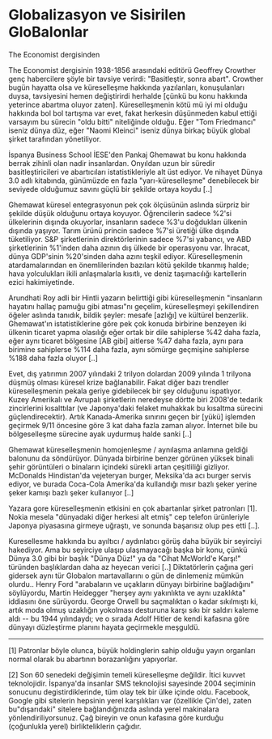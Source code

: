# Globalizasyon ve Sisirilen GloBalonlar

The Economist dergisinden

The Economist dergisinin 1938-1856 arasındaki editörü Geoffrey Crowther genç habercilere şöyle bir tavsiye verirdi: "Basitleştir, sonra abart". Crowther bugün hayatta olsa ve küreselleşme hakkında yazılanları, konuşulanları duysa, tavsiyesini hemen değiştirirdi herhalde [çünkü bu konu hakkında yeterince abartma oluyor zaten]. Küreselleşmenin kötü mü iyi mi olduğu hakkında bol bol tartışma var evet, fakat herkesin düşünmeden kabul ettiği varsayım bu sürecin "oldu bitti" niteliğinde olduğu. Eğer "Tom Friedmancı" iseniz dünya düz, eğer "Naomi Kleinci" iseniz dünya birkaç büyük global şirket tarafından yönetiliyor.

İspanya Business School İESE'den Pankaj Ghemawat bu konu hakkında berrak zihinli olan nadir insanlardan. Onyıldan uzun bir süredir basitleştiricileri ve abartıcıları istatistikleriyle alt üst ediyor. Ve nihayet Dünya 3.0 adlı kitabında, günümüzde en fazla "yarı-küreselleşme" denebilecek bir seviyede olduğumuz savını güçlü bir şekilde ortaya koydu [..]

Ghemawat küresel entegrasyonun pek çok ölçüsünün aslında sürpriz bir şekilde düşük olduğunu ortaya koyuyor. Öğrencilerin sadece %2'si ülkelerinin dışında okuyorlar, insanların sadece %3'u doğdukları ülkenin dışında yaşıyor. Tarım ürünü princin sadece %7'si üretiği ülke dışında tüketiliyor. S&P şirketlerinin direktörlerinin sadece %7'si yabancı, ve ABD şirketlerinin %1'inden daha azının dış ülkede bir operasyonu var. İhracat, dünya GDP'sinin %20'sinden daha azını teşkil ediyor. Küreselleşmenin atardamalarından en önemlilerinden bazıları kötü şekilde tıkanmış halde; hava yolculukları ikili anlaşmalarla kısıtlı, ve deniz taşımacılığı kartellerin ezici hakimiyetinde.

Arundhati Roy adli bir Hintli yazarın belirttiği gibi küreselleşmenin "insanların hayatını hallaç pamuğu gibi atması"nı geçelim, küreselleşmeyi şekillendiren öğeler aslında tanıdık, bildik şeyler: mesafe [azlığı] ve kültürel benzerlik. Ghemawat'ın istatistiklerine göre pek çok konuda birbirine benzeyen iki ülkenin ticaret yapma olasılığı eğer ortak bir dile sahiplerse %42 daha fazla, eğer aynı ticaret bölgesine [AB gibi] aitlerse %47 daha fazla, aynı para birimine sahiplerse %114 daha fazla, aynı sömürge geçmişine sahiplerse %188 daha fazla oluyor [..]

Evet, dış yatırımın 2007 yılındaki 2 trilyon dolardan 2009 yılında 1 trilyona düşmüş olması küresel krize bağlanabilir. Fakat diğer bazı trendler küreselleşmenin pekala geriye gidebilecek bir şey olduğunu ispatlıyor. Kuzey Amerikalı ve Avrupalı şirketlerin neredeyse dörtte biri 2008'de tedarik zincirlerini kısalttılar (ve Japonya'daki felaket muhakkak bu kısaltma sürecini güçlendirecektir). Artık Kanada-Amerika sınırını geçen bir [yükü] işlemden geçirmek 9/11 öncesine göre 3 kat daha fazla zaman alıyor. İnternet bile bu bölgeselleşme sürecine ayak uydurmuş halde sanki [..]

Ghemawat küreselleşmenin homojenleşme / aynılaşma anlamına geldiği balonunu da söndürüyor. Dünyada birbirine benzer görünen yüksek binali şehir görüntüleri o binaların içindeki sürekli artan çeşitliliği gizliyor. McDonalds Hindistan'da vejeteryan burger, Meksika'da acı burger servis ediyor, ve burada Coca-Cola Amerika'da kullandığı mısır bazlı şeker yerine şeker kamışı bazlı şeker kullanıyor [..]

Yazara gore küreselleşmenin etkisini en çok abartanlar şirket patronları [1]. Nokia mesela "dünyadaki diğer herkesi alt etmiş" cep telefon ürünleriyle Japonya piyasasına girmeye uğraştı, ve sonunda başarısız olup pes etti [..].

Kuresellesme hakkında bu ayıltıcı / aydınlatıcı görüş daha büyük bir seyirciyi hakediyor. Ama bu seyirciye ulaşıp ulaşmayacağı başka bir konu, çünkü Dünya 3.0 gibi bir başlık "Dünya Düz!" ya da "Cihat McWorld'e Karşı!" türünden başlıklardan daha az heyecan verici [..] Diktatörlerin çağına geri gidersek aynı tür Globalon martavallarını o gün de dinlemeniz mümkün olurdu.. Henry Ford "arabaların ve uçakların dünyayı birbirine bağladığını" söylüyordu, Martin Heidegger "herşey aynı yakınlıkta ve aynı uzaklıkta" iddiasını öne sürüyordu. George Orwell bu saçmalıktan o kadar sıkılmıştı ki, artık moda olmuş uzaklığın yokolması desturuna karşı sıkı bir saldırı kaleme aldı -- bu 1944 yılındaydı; ve o sırada Adolf Hitler de kendi kafasına göre dünyayı düzleştirme planını hayata geçirmekle meşguldü.

---

[1] Patronlar böyle olunca, büyük holdinglerin sahip olduğu yayın organları normal olarak bu abartının borazanlığını yapıyorlar.

[2] Son 60 senedeki değişimin temeli küreselleşme değildir. İtici kuvvet teknolojidir. İspanya'da insanlar SMS teknolojisi sayesinde 2004 seçiminin sonucunu degistirdiklerinde, tüm olay tek bir ülke içinde oldu. Facebook, Google gibi sitelerin hepsinin yerel karşılıkları var (özellikle Çin'de), zaten bu"dışarıdaki" sitelere bağlandığınızda aslında yerel makinalara yönlendiriliyorsunuz. Çağ bireyin ve onun kafasına göre kurduğu (çoğunlukla yerel) birlikteliklerin çağıdır.
